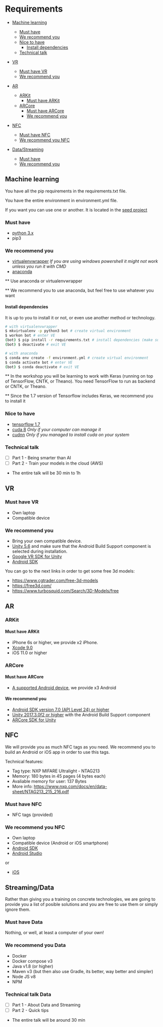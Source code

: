 # Requirements

- [Machine learning](#machine-learning)
  * [Must have](#must-have)
  * [We recommend you](#we-recommend-you)
  * [Nice to have](#nice-to-have)
    + [Install dependencies](#install-dependencies)
  * [Technical talk](#technical-talk)
- [VR](#vr)
  * [Must have VR](#must-have-vr)
  * [We recommend you](#we-recommend-you-vr)
- [AR](#ar)
  * [ARKit](#ARKit)
    + [Must have ARKit](#must-have-arkit)
  * [ARCore](#ARCore)
    + [Must have ARCore](#must-have-arcore)
    + [We recommend you](#we-recommend-you-arcore)
- [NFC](#nfc)
  * [Must have NFC](#must-have-nfc)
  * [We recommend you NFC](#we-recommend-you-nfc)
  
- [Data/Streaming](#streaming/data)
  * [Must have](#must-have-data)
  * [We recommend you](#we-recommend-you-data)

## Machine learning

You have all the pip requirements in the requirements.txt file.

You have the entire environment in environment.yml file.

If you want you can use one or another. It is located in the [seed project](https://github.com/adidasMADHackathon/seed-keras-models)

### Must have

- [python 3.x](https://www.python.org/downloads/)
- pip3

### We recommend you

- [virtualenvwrapper](http://virtualenvwrapper.readthedocs.io/en/latest/install.html) *If you are using windows powershell it might not work unless you run it with CMD*
- [anaconda](https://anaconda.org/anaconda/python)

** Use anaconda or virtualenvwrapper

** We recommend you to use anaconda, but feel free to use whatever you want

#### Install dependencies

It is up to you to install it or not, or even use another method or technology.

```bash
# with virtualenvwrapper
$ mkvirtualenv -p python3 bot # create virtual environment
$ workon bot # enter VE
(bot) $ pip install -r requirements.txt # install dependencies (make sure you are in the bot VE)
(bot) $ deactivate # exit VE

# with anaconda
$ conda env create -f environment.yml # create virtual environment
$ conda activate bot # enter VE
(bot) $ conda deactivate # exit VE
```

** In the workshop you will be learning to work with Keras (running on top of TensorFlow, CNTK, or Theano). You need TensorFlow to run as backend or CNTK, or Theano.

** Since the 1.7 version of Tensorflow includes Keras, we recommend you to install it

### Nice to have

- [tensorflow 1.7](https://www.tensorflow.org/install/)	
- [cuda 8](https://developer.nvidia.com/cuda-80-ga2-download-archive) *Only if your computer can manage it*
- [cudnn](https://developer.nvidia.com/cudnn) *Only if you managed to install cuda on your system*

### Technical talk

- [ ] Part 1 - Being smarter than AI
- [ ] Part 2 - Train your models in the cloud (AWS)

* The entire talk will be 30 min to 1h

## VR

### Must have VR
- Own laptop
- Compatible device 
### We recommend you <a name="we-recommend-you-vr"></a>
- Bring your own compatible device.
- [Unity 5.6](https://unity3d.com/es/get-unity/download) and make sure that the Android Build Support component is selected during installation.
- [Google VR SDK for Unity](https://github.com/googlevr/gvr-unity-sdk/releases)
- [Android SDK](https://docs.unity3d.com/Manual/android-sdksetup.html)

You can go to the next links in order to get some free 3d models:
- https://www.cgtrader.com/free-3d-models
- https://free3d.com/
- https://www.turbosquid.com/Search/3D-Models/free

## AR

### ARKit

#### Must have ARKit
- iPhone 6s or higher, we provide x2 iPhone.
- [Xcode 9.0](https://developer.apple.com/xcode/)
- iOS 11.0 or higher

### ARCore
#### Must have ARCore
- [A supported Android device](https://developers.google.com/ar/discover/#supported_devices), we provide x3 Android
#### We recommend you <a name="we-recommend-you-arcore"></a>
- [Android SDK version 7.0 (API Level 24) or higher](https://docs.unity3d.com/Manual/android-sdksetup.html)
- [Unity 2017.3.0f2 or higher](https://unity3d.com/es/get-unity/download) with the Android Build Support component
- [ARCore SDK for Unity](https://github.com/google-ar/arcore-unity-sdk/releases/download/v1.1.0/arcore-unity-sdk-v1.1.0.unitypackage)


## NFC

We will provide you as much NFC tags as you need. We recommend you to build an Android or iOS app in order to use this tags.

Technical features:
  - Tag type: NXP MIFARE Ultralight - NTAG213
  - Memory: 180 bytes in 45 pages (4 bytes each)
  - Avaliable memory for user: 137 Bytes
  - More info: https://www.nxp.com/docs/en/data-sheet/NTAG213_215_216.pdf

### Must have NFC

- NFC tags (provided)

### We recommend you NFC
- Own laptop
- Compatible device (Android or iOS smartphone)
- [Android SDK](https://www.python.org/downloads/)
- [Android Studio](https://developer.android.com/studio/?hl=es)

or

- [iOS](https://developer.apple.com/ios/)


## Streaming/Data

Rather than giving you a training on concrete technologies, we are going to provide you a list of posible solutions and you are free to use them or simply ignore them.

### Must have Data

Nothing, or well, at least a computer of your own!

### We recommend you Data

- Docker
- Docker compose v3
- Java v1.8 (or higher)
- Maven v3 (but then also use Gradle, its better, way better and simpler)
- Node JS v8
- NPM

### Technical talk Data

- [ ] Part 1 - About Data and Streaming
- [ ] Part 2 - Quick tips

* The entire talk will be around 30 min
